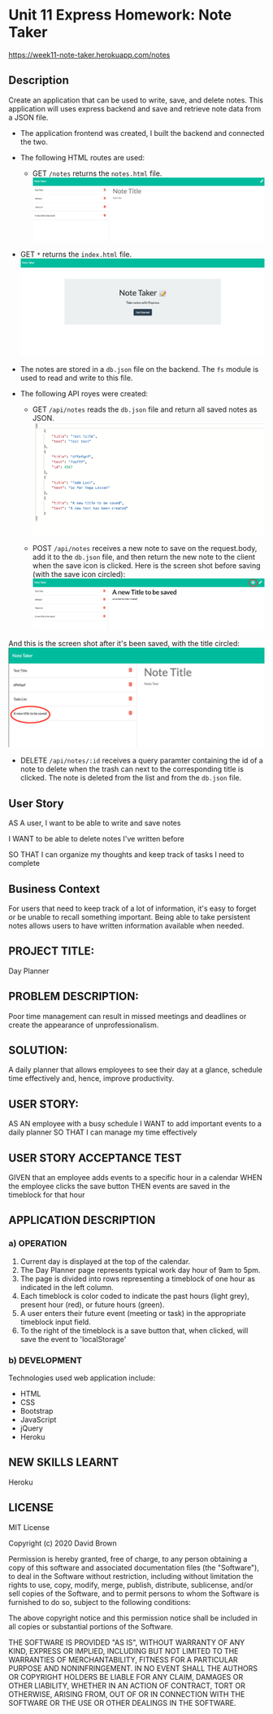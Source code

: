 # Unit 11 Express Homework: Note Taker

https://week11-note-taker.herokuapp.com/notes

## Description

Create an application that can be used to write, save, and delete notes. This application will uses express backend and save and retrieve note data from a JSON file.

- The application frontend was created, I built the backend and connected the two.

- The following HTML routes are used:

  - GET `/notes` returns the `notes.html` file. ![Screen Shot of /notes path.](./Develop/public/assets/notes.png)

* GET `*` returns the `index.html` file. ![Screen Shot of home page.](./Develop/public/assets/home.png)

- The notes are stored in a `db.json` file on the backend. The `fs` module is used to read and write to this file.

* The following API royes were created:

  - GET `/api/notes` reads the `db.json` file and return all saved notes as JSON. ![Screen shot of /api/notes (get)](./Develop/public/assets/getapi.png)

  - POST `/api/notes` receives a new note to save on the request.body, add it to the `db.json` file, and then return the new note to the client when the save icon is clicked. Here is the screen shot before saving (with the save icon circled): ![Screen shot before saving](./Develop/public/assets/before.png)

And this is the screen shot after it's been saved, with the title circled: ![Screen shot after saving](./Develop/public/assets/after.png)

- DELETE `/api/notes/:id` receives a query paramter containing the id of a note to delete when the trash can next to the corresponding title is clicked. The note is deleted from the list and from the `db.json` file.

## User Story

AS A user, I want to be able to write and save notes

I WANT to be able to delete notes I've written before

SO THAT I can organize my thoughts and keep track of tasks I need to complete

## Business Context

For users that need to keep track of a lot of information, it's easy to forget or be unable to recall something important. Being able to take persistent notes allows users to have written information available when needed.


## PROJECT TITLE:

 Day Planner

## PROBLEM DESCRIPTION:

Poor time management can result in missed meetings and deadlines or create the appearance of unprofessionalism.

## SOLUTION:

A daily planner that allows employees to see their day at a glance, schedule time effectively and, hence, improve productivity.

## USER STORY:

AS AN employee with a busy schedule
I WANT to add important events to a daily planner
SO THAT I can manage my time effectively 

## USER STORY ACCEPTANCE TEST

GIVEN that an employee adds events to a specific hour in a calendar
WHEN the employee clicks the save button
THEN events are saved in the timeblock for that hour

## APPLICATION DESCRIPTION

### a) OPERATION

1. Current day is displayed at the top of the calendar.
2. The  Day Planner page represents typical work day hour of 9am to 5pm.
3. The page is divided into rows representing a timeblock of one hour as indicated in the left column.
4. Each timeblock is color coded to indicate  the past hours (light grey), present hour (red), or future hours (green).
5. A user enters their future event (meeting or task) in the appropriate timeblock input field.
6. To the right of the timeblock is a save button that, when clicked, will save the event to 'localStorage' 

### b) DEVELOPMENT

Technologies used web application include:

* HTML
* CSS
* Bootstrap
* JavaScript
* jQuery
* Heroku


## NEW SKILLS LEARNT

Heroku

## LICENSE

MIT License

Copyright (c) 2020 David Brown

Permission is hereby granted, free of charge, to any person obtaining a copy
of this software and associated documentation files (the "Software"), to deal
in the Software without restriction, including without limitation the rights
to use, copy, modify, merge, publish, distribute, sublicense, and/or sell
copies of the Software, and to permit persons to whom the Software is
furnished to do so, subject to the following conditions:

The above copyright notice and this permission notice shall be included in all
copies or substantial portions of the Software.

THE SOFTWARE IS PROVIDED "AS IS", WITHOUT WARRANTY OF ANY KIND, EXPRESS OR
IMPLIED, INCLUDING BUT NOT LIMITED TO THE WARRANTIES OF MERCHANTABILITY,
FITNESS FOR A PARTICULAR PURPOSE AND NONINFRINGEMENT. IN NO EVENT SHALL THE
AUTHORS OR COPYRIGHT HOLDERS BE LIABLE FOR ANY CLAIM, DAMAGES OR OTHER
LIABILITY, WHETHER IN AN ACTION OF CONTRACT, TORT OR OTHERWISE, ARISING FROM,
OUT OF OR IN CONNECTION WITH THE SOFTWARE OR THE USE OR OTHER DEALINGS IN THE
SOFTWARE.


